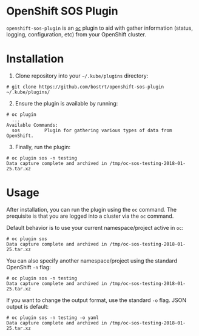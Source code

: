 # OpenShift SOS Plugin

`openshift-sos-plugin` is an [`oc`](https://docs.openshift.org/latest/cli_reference/index.html) plugin to aid with gather information (status, logging, configuration, etc) from your OpenShift cluster. 

# Installation

1. Clone repository into your `~/.kube/plugins` directory:
```
# git clone https://github.com/bostrt/openshift-sos-plugin ~/.kube/plugins/
```
2. Ensure the plugin is available by running:
```
# oc plugin
  ...
Available Commands:
  sos         Plugin for gathering various types of data from OpenShift.
```
3. Finally, run the plugin:
```
# oc plugin sos -n testing
Data capture complete and archived in /tmp/oc-sos-testing-2018-01-25.tar.xz
```
# Usage

After installation, you can run the plugin using the `oc` command. The prequisite is that you are logged into a cluster via the `oc` command.

Default behavior is to use your current namespace/project active in `oc`:
```
# oc plugin sos
Data capture complete and archived in /tmp/oc-sos-testing-2018-01-25.tar.xz
```

You can also specify another namespace/project using the standard OpenShift `-n` flag:
```
# oc plugin sos -n testing
Data capture complete and archived in /tmp/oc-sos-testing-2018-01-25.tar.xz
```

If you want to change the output format, use the standard `-o` flag. JSON output is default:
```
# oc plugin sos -n testing -o yaml
Data capture complete and archived in /tmp/oc-sos-testing-2018-01-25.tar.xz
```
